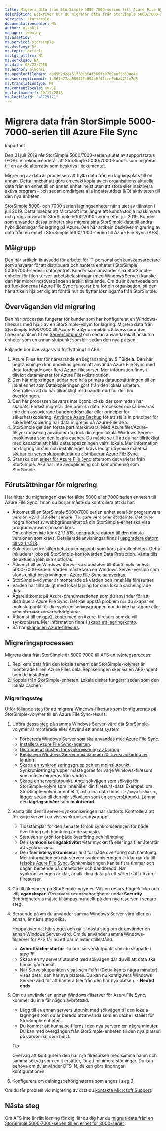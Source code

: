 ```yaml
---
title: Migrera data från StorSimple 5000-7000-serien till Azure File Sync | Microsoft Docs
description: Beskriver hur du migrerar data från StorSimple 5000/7000-serien till Azure File Sync (AFS).
services: storsimple
documentationcenter: NA
author: alkohli
manager: twooley
ms.assetid: ''
ms.service: storsimple
ms.devlang: NA
ms.topic: article
ms.tgt_pltfrm: NA
ms.workload: NA
ms.date: 08/23/2018
ms.author: alkohli
ms.openlocfilehash: aad5b2d2e451f33a3f4f365fa0702eef5d698e4e
ms.sourcegitcommit: 1b561b77aa080416b094b6f41fce5b6a4721e7d5
ms.translationtype: MT
ms.contentlocale: sv-SE
ms.lasthandoff: 09/17/2018
ms.locfileid: "45729171"
---
```

# <a name="migrate-data-from-storsimple-5000-7000-series-to-azure-file-sync"></a>Migrera data från StorSimple 5000-7000-serien till Azure File Sync

> [!IMPORTANT]
> Den 31 juli 2019 når StorSimple 5000/7000-serien slutet av supportstatus (EOS). Vi rekommenderar att StorSimple 5000/7000-kunder som migrerar till en av de alternativ som beskrivs i dokumentet.

Migrering av data är processen att flytta data från en lagringsplats till en annan. Detta innebär att göra en exakt kopia av en organisations aktuella data från en enhet till en annan enhet, helst utan att störa eller inaktivera aktiva program – och sedan omdirigera alla indata/utdata (I/O) aktiviteten till den nya enheten. 

StorSimple 5000- och 7000 serien lagringsenheter når slutet av tjänsten i juli 2019. Detta innebär att Microsoft inte längre att kunna stödja maskinvara och programvara för StorSimple 5000/7000-serien efter juli 2019. Kunder som använder dessa enheter ska migrera sina StorSimple-data till andra hybridlösningar för lagring på Azure. Den här artikeln beskriver migrering av data från en enhet i StorSimple 5000/7000-serien till Azure File Sync (AFS).

## <a name="intended-audience"></a>Målgrupp

Den här artikeln är avsedd för arbetet för IT-personal och kunskapsarbetare som ansvarar för att distribuera och hantera enheter i StorSimple 5000/7000-serien i datacentret. Kunder som använder sina StorSimple-enheter för filen server-arbetsbelastningar (med Windows Server) kanske den här migreringsövergången särskilt tilltalande. Om du är övertygade om att funktionerna i Azure File Sync fungerar bra för din organisation, så den här artikeln hjälper dig att förstå hur du flyttar lösningarna från StorSimple.

## <a name="migration-considerations"></a>Överväganden vid migrering

Den här processen fungerar för kunder som har konfigurerat en Windows-filresurs med hjälp av en StorSimple-volym för lagring. Migrera data från StorSimple 5000/7000 till Azure File Sync innebär att konvertera den filresursplatsen till en [Serverslutpunkt](https://docs.microsoft.com/azure/storage/files/storage-sync-files-planning) och sedan använda lokalt anslutna enheter som en annan slutpunkt som blir sedan den nya platsen. 

Följande bör övervägas vid förflyttning till AFS:

1. Azure Files har för närvarande en begränsning av 5 TB/dela. Den här begränsningen kan undvikas genom att använda Azure File Sync med data fördelade över flera Azure-filresurser. Mer information finns i [tillväxt datamönster för Azure Files-distribution](https://docs.microsoft.com/azure/storage/files/storage-files-planning).
2. Den här migreringen laddar ned hela primära datauppsättningen till en lokal enhet som Datakopieringen görs från den lokala enheten. Kontrollera att du har tillräckligt med bandbredd för den här överföringen.
3. Den här processen bevaras inte ögonblicksbilder som redan har skapats. Endast migrerar den primära data. Processen också bevaras inte den associerade bandbreddsmallar eller principer för säkerhetskopiering. [Använda Azure Backup](https://docs.microsoft.com/azure/backup/backup-azure-files) för att ställa in principer för säkerhetskopiering när data migreras på Azure-File dela.
4. StorSimple ger den första part maskinvara. Med Azure filer/Azure-filsynkronisering använder du dock din egen lokala Windows Server-maskinvara som den lokala cachen. Du måste se till att du har tillräckligt med kapacitet att hålla datauppsättningen valfri lokala. Mer information om lagringsnivåer och inställningen krävs ledigt utrymme målet så [skapar en serverslutpunkt när du distribuerar Azure File Sync](https://docs.microsoft.com/azure/storage/files/storage-sync-files-deployment-guide?tabs=portal). 
5. Granska den [priser för Azure File Sync](https://azure.microsoft.com/pricing/details/storage/files/) eftersom det varierar från StorSimple. AFS har inte avduplicering och komprimering som StorSimple.

## <a name="migration-prerequisites"></a>Förutsättningar för migrering

Här hittar du migreringen krav för äldre 5000 eller 7000 serien enheten till Azure File Sync. Innan du börjar måste du kontrollera att du har:

- Åtkomst till en StorSimple 5000/7000 serien enhet som kör programvara version v2.1.1.518 eller senare. Tidigare versioner stöds inte. Det övre högra hörnet av webbgränssnittet på din StorSimple-enhet ska visa programvaruversion som körs.  
    Om enheten inte kör v2.1.1.518, uppgradera datorn till den minsta versionen som krävs. Detaljerade anvisningar finns i [uppgradera datorn till v2.1.1.518](http://onlinehelp.storsimple.com/111_Appliance/6_System_Upgrade_Guides/Current_(v2.1.1)/000_Software_Patch_Upgrade_Guide_v2.1.1.518).
- Sök efter active säkerhetskopieringsjobb som körs på källenheten. Detta inkluderar jobb på StorSimple-konsolvärden Data Protection. Vänta tills de aktuella jobb ska slutföras. 
- Åtkomst till en Windows Server-värd ansluten till StorSimple-enhet i 5000-7000-serien. Värden måste köra en Windows Server-version som stöds enligt beskrivningen i [Azure File Sync samverkan](https://docs.microsoft.com/azure/storage/files/storage-sync-files-planning).
- StorSimple-volymer är monterade på värden och innehålla filresurser.
- Värden har tillräckligt med lokal lagring för dina lokala cachelagrade data.
- Ägare åtkomst på Azure-prenumerationen som du använder för att distribuera Azure File Sync. Det kan uppstå problem när du skapar en molnslutpunkt för din synkroniseringsgruppen om du inte har ägare eller administratör serverbehörigheter.
- Åtkomst till en [gpv2-konto](https://docs.microsoft.com/azure/storage/common/storage-account-overview) med en Azure-filresurs som du vill synkronisera. Mer information finns i [skapa ett lagringskonto](https://docs.microsoft.com/azure/storage/common/storage-quickstart-create-account).
 - Så här [skapar en Azure-filresurs](https://docs.microsoft.com/azure/storage/files/storage-how-to-create-file-share#create-file-share-through-the-azure-portal).

## <a name="migration-process"></a>Migreringsprocessen

Migrera data från StorSimple är 5000-7000 till AFS en tvåstegsprocess:
1.  Replikera data från den lokala servern där StorSimple-volymer är monterade till en Azure Files dela.  Replikeringen sker via en AFS-agent som du installerar.
2.  Koppla från StorSimple-enheten. Lokala diskar fungerar sedan som den lokala cachen.

### <a name="migration-steps"></a>Migreringssteg

Utför följande steg för att migrera Windows-filresurs som konfigurerats på StorSimple-volymer till en Azure File Sync-resurs. 
1.  Utföra dessa steg på samma Windows Server-värd där StorSimple-volymer är monterade eller Använd ett annat system. 
    - [Förbereda Windows Server som ska användas med Azure File Sync](https://docs.microsoft.com/azure/storage/files/storage-sync-files-deployment-guide#prepare-windows-server-to-use-with-azure-file-sync).
    - [Installera Azure File Sync-agenten](https://docs.microsoft.com/azure/storage/files/storage-sync-files-deployment-guide#install-the-azure-file-sync-agent).
    - [Distribuera tjänsten för synkronisering av lagring](https://docs.microsoft.com/azure/storage/files/storage-sync-files-deployment-guide#deploy-the-storage-sync-service). 
    - [Registrera Windows Server med tjänsten för synkronisering av lagring](https://docs.microsoft.com/azure/storage/files/storage-sync-files-deployment-guide#register-windows-server-with-storage-sync-service). 
    - [Skapa en synkroniseringsgrupp och en molnslutpunkt](https://docs.microsoft.com/azure/storage/files/storage-sync-files-deployment-guide#create-a-sync-group-and-a-cloud-endpoint). Synkroniseringsgrupper måste göras för varje Windows-filresurs som måste migreras från värden.
    - [Skapa en serverslutpunkt](https://docs.microsoft.com/azure/storage/files/storage-sync-files-deployment-guide?tabs=portal#create-a-server-endpoint). Ange sökvägen som sökväg för StorSimple-volym som innehåller din filresurs-data. Exempel: om StorSimple-volym är enhet `J`, och dina data finns i `J:/<myafsshare>`, lägger sedan till den här sökvägen som en serverslutpunkt. Lämna den **lagringsnivåer** som **inaktiverad**.
2.  Vänta tills den fil server-synkroniseringen har slutförts. Kontrollera att för varje server i en viss synkroniseringsgrupp:
    - Tidsstämplar för den senaste försök synkroniseringen för både överföring och hämtning är de senaste.
    - Statusen är grön för både överföring och hämtning.
    - Den **synkroniseringsaktivitet** visar mycket få eller inga filer återstår att synkronisera.
    - Den **filer inte synkroniserar** är 0 för både överföring och hämtning.
    Mer information om när servern synkroniseringen är klar går du till [felsöka Azure File Sync](https://docs.microsoft.com/azure/storage/files/storage-sync-files-troubleshoot?tabs=portal1%2Cportal#how-do-i-know-if-my-servers-are-in-sync-with-each-other). Synkroniseringen kan ta flera timmar och dagar, beroende på datastorlek och bandbredd. När synkroniseringen är klar, är alla dina data på ett säkert sätt i Azure-filresursen. 
3.  Gå till filresurser på StorSimple-volymer. Välj en resurs, högerklicka och välj **egenskaper**. Observera resursbehörigheter under **Security**. Behörigheterna måste tillämpas manuellt på den nya resursen i senare steg.
4.  Beroende på om du använder samma Windows Server-värd eller en annan, är nästa steg olika.

    Hoppa över det här steget och gå till nästa steg om du använder en annan Windows Server-värd. Om du använder samma Windows-filserver för AFS får nu ett par minuter stillestånd. 
    - **Avbrottstiden startar** -ta bort serverslutpunkt som du skapade i *steg 1F*. 
    - Skapa en ny serverslutpunkt med sökvägen där du vill att data ska finnas går framåt.
    - När Serverslutpunkten visas som Felfri (Detta kan ta några minuter), visas data i den här nya platsen. Du kan nu konfigurera Windows Server-värd för att hantera filer från den här nya platsen. - **Nedtid ends**.
5.  Om du använder en annan Windows-filserver för Azure File Sync, kommer du inte får någon avbrottstid. 
    - Lägg till en annan serverslutpunkt med sökvägen till den lokala lagringen som du är beredd att använda som en cache i stället för StorSimple-enheten. 
    - Du kommer att kunna se filerna i den nya servern om några minuter. Du kan med övergången från StorSimple-enheten till den nya platsen på värden när som helst.

    > [!TIP] 
    > Överväg att konfigurera den här nya filresursen med samma namn och samma sökväg som en it ersätter, för att minimera störningar. Du kan behöva om du använder DFS-N, du kan göra ändringar i konfigurationen.
6.  Konfigurera om delningsbehörigheterna som anges i *steg 3*.

Om du får problem vid migrering av data du [kontakta Microsoft Support](storsimple-8000-contact-microsoft-support.md). 



## <a name="next-steps"></a>Nästa steg

Om AFS inte är rätt lösning för dig, lär du dig hur du [migrera data från en StorSimple 5000-7000-serien till en enhet för 8000-serien](storsimple-8000-migrate-from-5000-7000.md).

